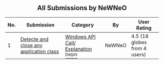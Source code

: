 ﻿<div align="center">

## All Submissions by NeWNeO

</div>

No.  | Submission | Category | By   | User Rating
---- | ---------- | -------- | ---- | -----------
1 | [Detecte and close any application class<br />](https://github.com/Planet-Source-Code/newneo-detecte-and-close-any-application-class__7-1072) | [Windows API Call/ Explanation<br /><sup>Delphi</sup>](../ByCategory/windows-api-call-explanation__7-39.md) | NeWNeO | 4.5 (18 globes from 4 users)
